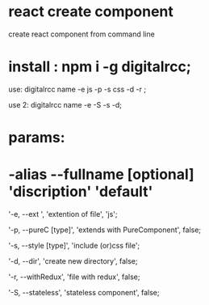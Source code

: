# react create component <digitalrcc>
create react component from command line

# install : npm i -g digitalrcc;

use: digitalrcc name -e js -p -s css -d -r ;

use 2: digitalrcc name -e -S -s -d;


# params:

# -alias  --fullname<required> [optional]  'discription'  'default'

'-e, --ext <type>', 'extention of file', 'js';

'-p, --pureC [type]', 'extends with PureComponent', false;

'-s, --style [type]', 'include (or)css file';

'-d, --dir', 'create new directory', false;

'-r, --withRedux', 'file with redux', false;

'-S, --stateless', 'stateless component', false;
